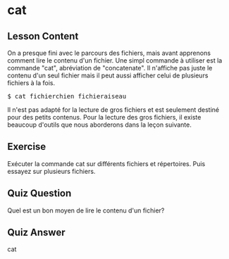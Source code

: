 # cat

## Lesson Content

On a presque fini avec le parcours des fichiers, mais avant apprenons comment lire le contenu d'un fichier. Une simpl commande à utiliser est la commande "cat", abréviation de "concatenate". Il n'affiche pas juste le contenu d'un seul fichier mais il peut aussi afficher celui de plusieurs fichiers à la fois. 

<pre>$ cat fichierchien fichieraiseau</pre>

Il n'est pas adapté for la lecture de gros fichiers et est seulement destiné pour des petits contenus. Pour la lecture des gros fichiers, il existe beaucoup d'outils que nous aborderons dans la leçon suivante.

## Exercise

Exécuter la commande cat sur différents fichiers et répertoires. Puis essayez sur plusieurs fichiers.

## Quiz Question
Quel est un bon moyen de lire le contenu d'un fichier?

## Quiz Answer

cat